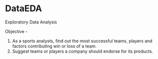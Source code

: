 # DataEDA
Exploratory Data Analysis

Objective -
1) As a sports analysts, find out the most successful teams, players and factors
contributing win or loss of a team.
2) Suggest teams or players a company should endorse for its products.
           
